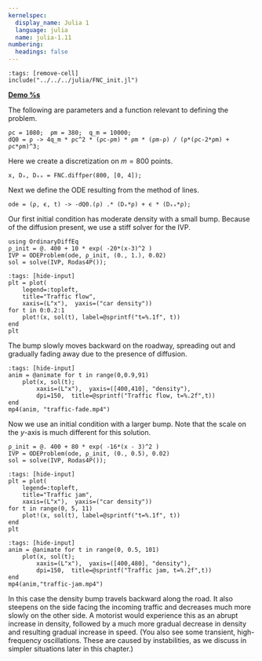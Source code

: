 ```yaml
---
kernelspec:
  display_name: Julia 1
  language: julia
  name: julia-1.11
numbering:
  headings: false
---
```

```{code-cell}
:tags: [remove-cell]
include("../../../julia/FNC_init.jl")
```
[**Demo %s**](#demo-traffic-solve)

The following are parameters and a function relevant to defining the problem. 

```{code-cell}
ρc = 1080;  ρm = 380;  q_m = 10000;
dQ0 = ρ -> 4q_m * ρc^2 * (ρc-ρm) * ρm * (ρm-ρ) / (ρ*(ρc-2*ρm) + ρc*ρm)^3;
```

Here we create a discretization on $m=800$ points.

```{code-cell}
x, Dₓ, Dₓₓ = FNC.diffper(800, [0, 4]);
```

Next we define the ODE resulting from the method of lines.

```{code-cell}
ode = (ρ, ϵ, t) -> -dQ0.(ρ) .* (Dₓ*ρ) + ϵ * (Dₓₓ*ρ);
```

Our first initial condition has moderate density with a small bump. Because of the diffusion present, we use a stiff solver for the IVP.

```{code-cell}
using OrdinaryDiffEq
ρ_init = @. 400 + 10 * exp( -20*(x-3)^2 )
IVP = ODEProblem(ode, ρ_init, (0., 1.), 0.02)
sol = solve(IVP, Rodas4P());
```

```{code-cell}
:tags: [hide-input]
plt = plot(
    legend=:topleft, 
    title="Traffic flow",
    xaxis=(L"x"),  yaxis=("car density"))
for t in 0:0.2:1
    plot!(x, sol(t), label=@sprintf("t=%.1f", t))
end
plt
```

The bump slowly moves backward on the roadway, spreading out and gradually fading away due to the presence of diffusion.

```{code-cell}
:tags: [hide-input]
anim = @animate for t in range(0,0.9,91) 
    plot(x, sol(t);
        xaxis=(L"x"),  yaxis=([400,410], "density"),
        dpi=150,  title=@sprintf("Traffic flow, t=%.2f",t))
end
mp4(anim, "traffic-fade.mp4")
```

Now we use an initial condition with a larger bump. Note that the scale on the $y$-axis is much different for this solution.

```{code-cell}
ρ_init = @. 400 + 80 * exp( -16*(x - 3)^2 )
IVP = ODEProblem(ode, ρ_init, (0., 0.5), 0.02)
sol = solve(IVP, Rodas4P());
```

```{code-cell}
:tags: [hide-input]
plt = plot(
    legend=:topleft,
    title="Traffic jam",
    xaxis=(L"x"),  yaxis=("car density"))
for t in range(0, 5, 11)
    plot!(x, sol(t), label=@sprintf("t=%.1f", t))
end
plt
```

```{code-cell}
:tags: [hide-input]
anim = @animate for t in range(0, 0.5, 101) 
    plot(x, sol(t);
        xaxis=(L"x"),  yaxis=([400,480], "density"),
        dpi=150,  title=@sprintf("Traffic jam, t=%.2f",t))
end
mp4(anim,"traffic-jam.mp4")
```

In this case the density bump travels backward along the road. It also steepens on the side facing the incoming traffic and decreases much more slowly on the other side. A motorist would experience this as an abrupt increase in density, followed by a much more gradual decrease in density and resulting gradual increase in speed. (You also see some transient, high-frequency oscillations. These are caused by instabilities, as we discuss in simpler situations later in this chapter.)


